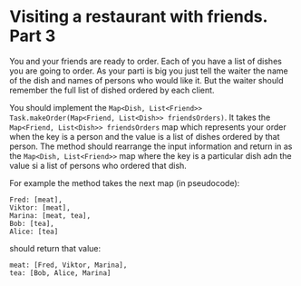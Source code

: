 # Visiting a restaurant with friends. Part 3

You and your friends are ready to order. Each of you have a list of dishes you are going to order. As your parti is
big you just tell the waiter the name of the dish and names of persons who would like it. But the waiter should remember
the full list of dished ordered by each client.

You should implement the `Map<Dish, List<Friend>> Task.makeOrder(Map<Friend, List<Dish>> friendsOrders)`. It takes the
`Map<Friend, List<Dish>> friendsOrders` map which represents your order when the key is a person and the value is a list
of dishes ordered by that person. The method should rearrange the input information and return in
as the `Map<Dish, List<Friend>>` map where the key is a particular dish adn the value si a list of persons who ordered
that dish.

For example the method takes the next map (in pseudocode):

``` 
Fred: [meat],
Viktor: [meat],
Marina: [meat, tea],
Bob: [tea],
Alice: [tea]
```

should return that value:

```
meat: [Fred, Viktor, Marina],
tea: [Bob, Alice, Marina]
```